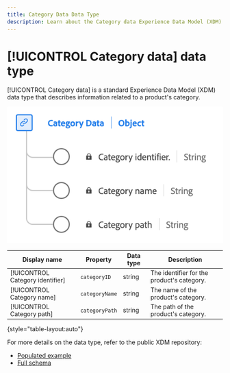 ```yaml
---
title: Category Data Data Type
description: Learn about the Category data Experience Data Model (XDM) data type.
---
```

# [!UICONTROL Category data] data type

[!UICONTROL Category data] is a standard Experience Data Model (XDM) data type that describes information related to a product's category. 

![A diagram of the  Category data data type.](../images/data-types/category-data.png)

| Display name    | Property           | Data type | Description                              |
|-----------------|--------------------|-----------|------------------------------------------|
| [!UICONTROL Category identifier] | `categoryID`   | string    | The identifier for the product's category.    |
| [!UICONTROL Category name]   | `categoryName`   | string    | The name of the product's category.          |
| [!UICONTROL Category path]   | `categoryPath`   | string    | The path of the product's category.          |

{style="table-layout:auto"}

For more details on the data type, refer to the public XDM repository:

* [Populated example](https://github.com/adobe/xdm/blob/master/components/datatypes/categorydata.example.1.json)
* [Full schema](https://github.com/adobe/xdm/blob/master/components/datatypes/categorydata.schema.json)
